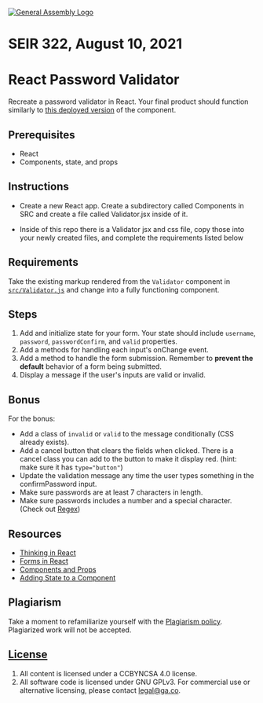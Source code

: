 [![General Assembly Logo](https://camo.githubusercontent.com/1a91b05b8f4d44b5bbfb83abac2b0996d8e26c92/687474703a2f2f692e696d6775722e636f6d2f6b6538555354712e706e67)](https://generalassemb.ly/education/web-development-immersive)

# SEIR 322, August 10, 2021 

# React Password Validator

Recreate a password validator in React. Your final product should function
similarly to [this deployed version](https://password-validator-demo.herokuapp.com/) of the
component.

## Prerequisites

- React
- Components, state, and props

## Instructions
- Create a new React app. Create a subdirectory called Components in SRC and create a file called Validator.jsx inside of it.


- Inside of this repo there is a Validator jsx and css file, copy those into your newly created files, and complete the requirements listed below

## Requirements

Take the existing markup rendered from the `Validator` component in
[`src/Validator.js`](src/Validator.js) and change into a fully functioning
component. 

## Steps

1. Add and initialize state for your form. Your state should include
   `username`, `password`, `passwordConfirm`, and `valid` properties.
1. Add a methods for handling each input's onChange event.
1. Add a method to handle the form submission. Remember to **prevent the default** behavior of a form being submitted.
1. Display a message if the user's inputs are valid or invalid.

## Bonus

For the bonus:

- Add a class of `invalid` or `valid` to the message conditionally (CSS already exists).
- Add a cancel button that clears the fields when clicked. There is a cancel class you can add to the button to make it display red. (hint: make sure it has `type="button"`)
- Update the validation message any time the user types something in the confirmPassword input.
- Make sure passwords are at least 7 characters in length.
- Make sure passwords includes a number and a special character. (Check out
  [Regex](http://emailregex.com/))

## Resources

- [Thinking in React](https://facebook.github.io/react/docs/thinking-in-react.html)
- [Forms in React](https://facebook.github.io/react/docs/forms.html#controlled-components)
- [Components and Props](https://facebook.github.io/react/docs/components-and-props.html)
- [Adding State to a Component](https://reactjs.org/docs/hooks-state.html)

## Plagiarism

Take a moment to refamiliarize yourself with the
[Plagiarism policy](https://git.generalassemb.ly/DC-WDI/Administrative/blob/master/plagiarism.md).
Plagiarized work will not be accepted.

## [License](LICENSE)

1.  All content is licensed under a CC­BY­NC­SA 4.0 license.
1.  All software code is licensed under GNU GPLv3. For commercial use or
    alternative licensing, please contact legal@ga.co.
